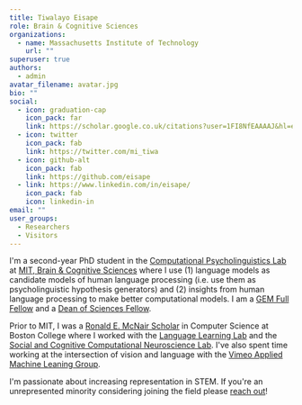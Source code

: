 ```yaml
---
title: Tiwalayo Eisape
role: Brain & Cognitive Sciences
organizations:
  - name: Massachusetts Institute of Technology
    url: ""
superuser: true
authors:
  - admin
avatar_filename: avatar.jpg
bio: ""
social:
  - icon: graduation-cap
    icon_pack: far
    link: https://scholar.google.co.uk/citations?user=1FI8NfEAAAAJ&hl=en&oi=ao
  - icon: twitter
    icon_pack: fab
    link: https://twitter.com/mi_tiwa
  - icon: github-alt
    icon_pack: fab
    link: https://github.com/eisape
  - link: https://www.linkedin.com/in/eisape/
    icon_pack: fab
    icon: linkedin-in
email: ""
user_groups:
  - Researchers
  - Visitors
---
```

I'm a second-year PhD student in the [Computational Psycholinguistics Lab](http://cpl.mit.edu/) at [MIT, Brain & Cognitive Sciences](https://bcs.mit.edu/) where I use (1) language models as candidate models of human language processing (i.e. use them as psycholinguistic hypothesis generators) and (2) insights from human language processing to make better computational models. I am a [GEM Full Fellow](https://www.gemfellowship.org/students/gem-fellowship-program/) and a [Dean of Sciences Fellow](https://science.mit.edu/about/awards/deans-fellowship-program/).

Prior to MIT, I was a [Ronald E. McNair Scholar](https://mcnairscholars.com/) in Computer Science at Boston College where I worked with the [Language Learning Lab](http://l3atbc.org/) and the [Social and Cognitive Computational Neuroscience Lab](https://sccnlab.bc.edu/). I've also spent time working at the intersection of vision and language with the [Vimeo Applied Machine Leaning Group](https://vimeo.com/).

I'm passionate about increasing representation in STEM. If you're an unrepresented minority considering joining the field please [reach out](https://eisa.pe/#contact)!